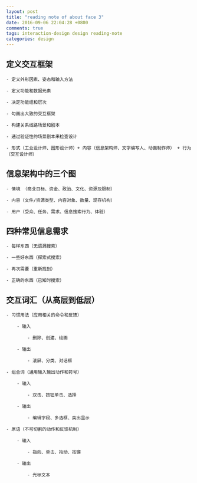 ```yaml
---
layout: post
title: "reading note of about face 3"
date: 2016-09-06 22:04:28 +0800
comments: true
tags: interaction-design design reading-note
categories: design
---
```


## 定义交互框架
```
- 定义外形因素、姿态和输入方法

- 定义功能和数据元素

- 决定功能组和层次

- 勾画出大致的交互框架

- 构建关系线路场景和剧本

- 通过验证性的场景剧本来检查设计

- 形式（工业设计师、图形设计师）+ 内容（信息架构师、文字编写人、动画制作师） + 行为（交互设计师）
```

<!--more-->

## 信息架构中的三个图
```
- 情境 （商业目标、资金、政治、文化、资源及限制）

- 内容（文件/资源类型、内容对象、数量、现存机构）

- 用户（受众、任务、需求、信息搜索行为、体验）
```

## 四种常见信息需求
```
- 每样东西（无遗漏搜索）

- 一些好东西（探索式搜索）

- 再次需要（重新找到）

- 正确的东西（已知时搜索）
```

## 交互词汇（从高层到低层）
```
- 习惯用法（应用相关的命令和反馈）

    - 输入

        - 删除、创建、绘画

    - 输出

        - 滚屏、分类、对话框

- 组合词（通用输入输出动作和符号）

    - 输入

        - 双击、按钮单击、选择

    - 输出

        - 编辑字段、多选框、突出显示

- 原语（不可切割的动作和反馈机制）

    - 输入

        - 指向、单击、拖动、按键

    - 输出

        - 光标文本
```
